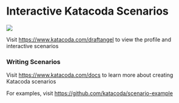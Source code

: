 # Interactive Katacoda Scenarios

[![](http://shields.katacoda.com/katacoda/draftangel/count.svg)](https://www.katacoda.com/draftangel "Get your profile on Katacoda.com")

Visit https://www.katacoda.com/draftangel to view the profile and interactive scenarios

### Writing Scenarios
Visit https://www.katacoda.com/docs to learn more about creating Katacoda scenarios

For examples, visit https://github.com/katacoda/scenario-example
